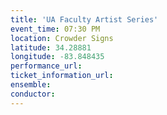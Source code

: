 ```yaml
---
title: 'UA Faculty Artist Series'
event_time: 07:30 PM
location: Crowder Signs
latitude: 34.28881
longitude: -83.848435
performance_url: 
ticket_information_url: 
ensemble: 
conductor: 
---
```

